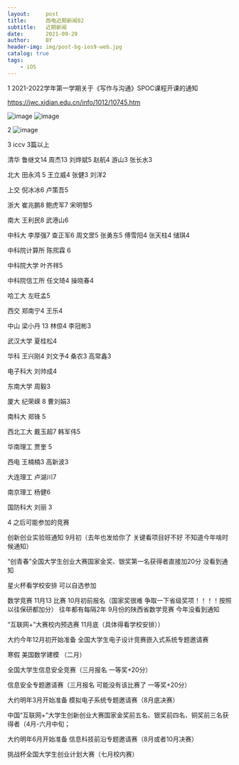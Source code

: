 ```yaml
---
layout:     post
title:      西电近期新闻02
subtitle:   近期新闻
date:       2021-09-20
author:     BY
header-img: img/post-bg-ios9-web.jpg
catalog: true
tags:
    - iOS
---
```


1  2021-2022学年第一学期关于《写作与沟通》SPOC课程开课的通知 

https://jwc.xidian.edu.cn/info/1012/10745.htm

![image](https://user-images.githubusercontent.com/24884878/133977121-c9d6cafd-5a17-4d9d-b964-8f68ce9bed9d.png)
![image](https://user-images.githubusercontent.com/24884878/133977140-dc510c0d-4bfa-4db9-a171-9001612ea20a.png)

2 ![image](https://user-images.githubusercontent.com/24884878/133977196-08ffa9eb-5310-495a-b3f1-3492debba7cd.png)

3 iccv 3篇以上 

 清华 鲁继文14 周杰13 刘烨斌5 赵航4 游山3 张长水3 
 
 北大 田永鸿 5 王立威4 张健3  刘洋2  
 
 上交 倪冰冰6 卢策吾5 
 
 浙大 崔兆鹏8 鲍虎军7 宋明黎5 
 
 南大 王利民8 武港山6 
 
 中科大 李厚强7 查正军6 周文罡5 张勇东5 傅雪阳4 张天柱4 储琪4 
 
 中科院计算所 陈煕霖 6 
 
 中科院大学 叶齐祥5
 
 中科院信工所 任文琦4 操晓春4 
 
 哈工大 左旺孟5 
 
 西交 郑南宁4 王乐4 
 
 中山 梁小丹 13  林倞4 李冠彬3 
 
 武汉大学 夏桂松4 
 
 华科 王兴刚4 刘文予4 桑农3 高常鑫3 
 
 电子科大 刘帅成4 
 
 东南大学 周毅3 
 
 厦大 纪荣嵘 8 曹刘娟3 
 
 南科大 郑锋 5 
 
 西北工大 戴玉超7 韩军伟5 
 
 华南理工 贾奎 5 
 
 西电 王楠楠3 高新波3 
 
 大连理工 卢湖川7 
 
 南京理工 杨健6 
 
 国防科大 刘丽 3 
 
 4 之后可能参加的竞赛 
 
 创新创业实验班通知 9月初（去年也发给你了 关键看项目好不好 不知道今年啥时候通知）
 
“创青春”全国大学生创业大赛国家金奖、银奖第一名获得者直接加20分 没看到通知 

星火杯看学校安排 可以自选参加


数学竞赛 11月13 比赛 10月初前报名（国家奖很难 争取一下省级奖项！！！！按照以往保研都加分） 往年都有每隔2年 9月份的陕西省数学竞赛 今年没看到通知

“互联网+”大赛校内预选赛 11月底（具体得看学校安排））

大约今年12月初开始准备 全国大学生电子设计竞赛嵌入式系统专题邀请赛



寒假 美国数学建模 （二月） 

全国大学生信息安全竞赛（三月报名 一等奖+20分）

信息安全专题邀请赛（三月报名 可能没有该比赛了 一等奖+20分）

大约明年3月开始准备 模拟电子系统专题邀请赛（8月底决赛）

中国“互联网+”大学生创新创业大赛国家金奖前五名、银奖前四名、铜奖前三名获得者（4月-六月中旬；

大约明年6月开始准备 信息科技前沿专题邀请赛（8月或者10月决赛）

挑战杯全国大学生创业计划大赛（七月校内赛）
